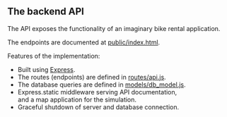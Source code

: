 ## The backend API

The API exposes the functionality of an imaginary bike rental application.

The endpoints are documented at [public/index.html](backend/public/index.html).

Features of the implementation:

* Built using [Express](https://expressjs.com/).
* The routes (endpoints) are defined in [routes/api.js](backend/routes/api.js).
* The database queries are defined in [models/db_model.js](backend/models/db_model.js).
* Express.static middleware serving API documentation,  
 and a map application for  the simulation.
* Graceful shutdown of server and database connection.